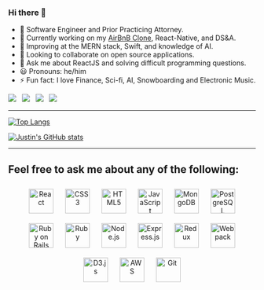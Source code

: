 ### Hi there 👋

- :necktie: Software Engineer and Prior Practicing Attorney.
- :house_with_garden: Currently working on my <a href="https://acciobnb.onrender.com/" target="_blank">AirBnB Clone</a>, React-Native, and DS&A.
- 🌱 Improving at the MERN stack, Swift, and knowledge of AI. 
- 👯 Looking to collaborate on open source applications. 
- 💬 Ask me about ReactJS and solving difficult programming questions. 
- :smiley: Pronouns: he/him
- ⚡ Fun fact: I love Finance, Sci-fi, AI, Snowboarding and Electronic Music. 

<a href="https://www.justindiner.com/"><img src="https://img.shields.io/badge/Portfolio-343434?style=for-the-badge&logo=circleci&logoColor=white" /></a> &nbsp; <a href="https://www.linkedin.com/in/justin-diner/"><img src="https://img.shields.io/badge/LinkedIn-0077B5?style=for-the-badge&logo=linkedin&logoColor=white&count_private=true" /></a> &nbsp; <a href="https://leetcode.com/dinerj/"><img src="https://img.shields.io/badge/-LeetCode-FFA116?style=for-the-badge&logo=LeetCode&logoColor=black"/></a> &nbsp; <a href="https://twitter.com/IntoCode"><img src="https://img.shields.io/badge/Twitter-1DA1F2?style=for-the-badge&logo=twitter&logoColor=white"/></a>

---
[![Top Langs](https://github-readme-stats.vercel.app/api/top-langs/?username=Justin-Diner&size_weight=0.5&count_weight=0.5)](https://github.com/anuraghazra/github-readme-stats)&nbsp; &nbsp; &nbsp; 

[![Justin's GitHub stats](https://github-readme-stats.vercel.app/api?username=Justin-Diner)](https://github.com/anuraghazra/github-readme-stats)      

---

## Feel free to ask me about any of the following: 

<div align="center">  
<a href="https://reactjs.org/" target="_blank"><img style="margin: 10px" src="https://profilinator.rishav.dev/skills-assets/react-original-wordmark.svg" alt="React" height="50" /></a>  
<a href="https://www.w3schools.com/css/" target="_blank"><img style="margin: 10px" src="https://profilinator.rishav.dev/skills-assets/css3-original-wordmark.svg" alt="CSS3" height="50" /></a>  
<a href="https://en.wikipedia.org/wiki/HTML5" target="_blank"><img style="margin: 10px" src="https://profilinator.rishav.dev/skills-assets/html5-original-wordmark.svg" alt="HTML5" height="50" /></a>  
<a href="https://www.javascript.com/" target="_blank"><img style="margin: 10px" src="https://profilinator.rishav.dev/skills-assets/javascript-original.svg" alt="JavaScript" height="50" /></a>  
<a href="https://www.mongodb.com/" target="_blank"><img style="margin: 10px" src="https://profilinator.rishav.dev/skills-assets/mongodb-original-wordmark.svg" alt="MongoDB" height="50" /></a>  
<a href="https://www.postgresql.org/" target="_blank"><img style="margin: 10px" src="https://profilinator.rishav.dev/skills-assets/postgresql-original-wordmark.svg" alt="PostgreSQL" height="50" /></a>  
<a href="https://rubyonrails.org/" target="_blank"><img style="margin: 10px" src="https://profilinator.rishav.dev/skills-assets/rails-original-wordmark.svg" alt="Ruby on Rails" height="50" /></a>  
<a href="https://www.ruby-lang.org/en/" target="_blank"><img style="margin: 10px" src="https://profilinator.rishav.dev/skills-assets/ruby-original-wordmark.svg" alt="Ruby" height="50" /></a>  
<a href="https://nodejs.org/" target="_blank"><img style="margin: 10px" src="https://profilinator.rishav.dev/skills-assets/nodejs-original-wordmark.svg" alt="Node.js" height="50" /></a>  
<a href="https://expressjs.com/" target="_blank"><img style="margin: 10px" src="https://profilinator.rishav.dev/skills-assets/express-original-wordmark.svg" alt="Express.js" height="50" /></a>  
<a href="https://redux.js.org/" target="_blank"><img style="margin: 10px" src="https://profilinator.rishav.dev/skills-assets/redux-original.svg" alt="Redux" height="50" /></a>
<a href="https://webpack.js.org/" target="_blank"><img style="margin: 10px" src="https://profilinator.rishav.dev/skills-assets/webpack-original.svg" alt="Webpack" height="50" /></a>  
<a href="https://d3js.org/" target="_blank"><img style="margin: 10px" src="https://profilinator.rishav.dev/skills-assets/d3js-original.svg" alt="D3.js" height="50" /></a>  
<a href="https://aws.amazon.com/" target="_blank"><img style="margin: 10px" src="https://profilinator.rishav.dev/skills-assets/amazonwebservices-original-wordmark.svg" alt="AWS" height="50" /></a>  
<a href="https://github.com/" target="_blank"><img style="margin: 10px" src="https://profilinator.rishav.dev/skills-assets/git-scm-icon.svg" alt="Git" height="50" /></a>  
</div>
